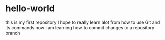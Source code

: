 # hello-world
this is my first repository
I hope to really learn alot
from how to use Git and its commands
now i am learning how to commit changes to a repository branch
